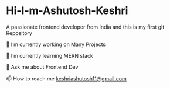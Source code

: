 # Hi-I-m-Ashutosh-Keshri
A passionate frontend developer from India and this is my first git Repository

🔭 I’m currently working on Many Projects

🌱 I’m currently learning MERN stack 

💬 Ask me about Frontend Dev

📫 How to reach me keshriashutosh11@gmail.com
